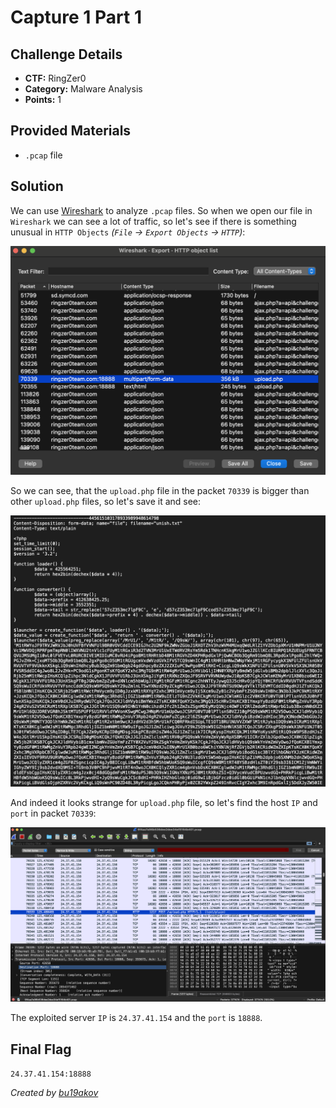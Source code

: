 # Capture 1 Part 1

## Challenge Details 

- **CTF:** RingZer0
- **Category:** Malware Analysis
- **Points:** 1

## Provided Materials

- `.pcap` file

## Solution

We can use [Wireshark](https://www.wireshark.org) to analyze `.pcap` files. So when we open our file in `Wireshark` we can see a lot of traffic, so let's see if there is something unusual in `HTTP Objects` *(`File` -> `Export Objects` -> `HTTP`)*:

![upload](./upload.jpg)

So we can see, that the `upload.php` file in the packet `70339` is bigger than other `upload.php` files, so let's save it and see:

![php](./php.jpg)

And indeed it looks strange for `upload.php` file, so let's find the host `IP` and `port` in packet `70339`:

![ip](./ip.jpg)

The exploited server `IP` is `24.37.41.154` and the `port` is `18888`.

## Final Flag

`24.37.41.154:18888`

*Created by [bu19akov](https://github.com/bu19akov)*